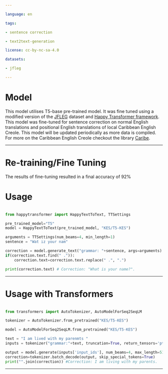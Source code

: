 ```yaml
---

language: en

tags:

- sentence correction

- text2text-generation

license: cc-by-nc-sa-4.0

datasets:

- jfleg

---
```


# Model
This model utilises T5-base pre-trained model. It was fine tuned using a modified version of the [JFLEG](https://arxiv.org/abs/1702.04066) dataset and [Happy Transformer framework](https://github.com/EricFillion/happy-transformer). This model was fine-tuned for sentence correction on normal English translations and positional English translations of local Caribbean English Creole. This model will be updated periodically as more data is compiled. For more on the Caribbean English Creole checkout the library [Caribe](https://pypi.org/project/Caribe/).

___


# Re-training/Fine Tuning

The results of fine-tuning resulted in a final accuracy of 92%


# Usage 



```python

from happytransformer import HappyTextToText, TTSettings

pre_trained_model="T5"
model = HappyTextToText(pre_trained_model, "KES/T5-KES")

arguments = TTSettings(num_beams=4, min_length=1)
sentence = "Wat iz your nam"

correction = model.generate_text("grammar: "+sentence, args=arguments)
if(correction.text.find(" .")):
    correction.text=correction.text.replace(" .", ".")

print(correction.text) # Correction: "What is your name?".

```
___
# Usage with Transformers

```python

from transformers import AutoTokenizer, AutoModelForSeq2SeqLM

tokenizer = AutoTokenizer.from_pretrained("KES/T5-KES")

model = AutoModelForSeq2SeqLM.from_pretrained("KES/T5-KES")

text = "I am lived with my parenmts "
inputs = tokenizer("grammar:"+text, truncation=True, return_tensors='pt')

output = model.generate(inputs['input_ids'], num_beams=4, max_length=512, early_stopping=True)
correction=tokenizer.batch_decode(output, skip_special_tokens=True)
print("".join(correction)) #Correction: I am living with my parents.

```
___
